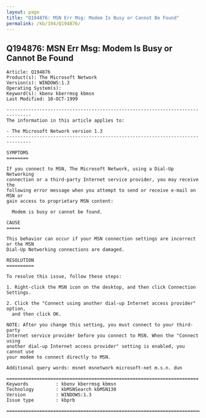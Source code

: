 ```yaml
---
layout: page
title: "Q194876: MSN Err Msg: Modem Is Busy or Cannot Be Found"
permalink: /kb/194/Q194876/
---
```


## Q194876: MSN Err Msg: Modem Is Busy or Cannot Be Found

	Article: Q194876
	Product(s): The Microsoft Network
	Version(s): WINDOWS:1.3
	Operating System(s): 
	Keyword(s): kbenv kberrmsg kbmsn
	Last Modified: 10-OCT-1999
	
	-------------------------------------------------------------------------------
	The information in this article applies to:
	
	- The Microsoft Network version 1.3 
	-------------------------------------------------------------------------------
	
	SYMPTOMS
	========
	
	If you connect to MSN, The Microsoft Network, using a Dial-Up Networking
	connection or a third-party Internet service provider, you may receive the
	following error message when you attempt to send or receive e-mail on MSN or
	gain access to proprietary MSN content:
	
	  Modem is busy or cannot be found.
	
	CAUSE
	=====
	
	This behavior can occur if your MSN connection settings are incorrect or the MSN
	Dial-Up Networking connections are damaged.
	
	RESOLUTION
	==========
	
	To resolve this issue, follow these steps:
	
	1. Right-click the MSN icon on the desktop, and then click Connection Settings.
	
	2. Click the "Connect using another dial-up Internet access provider" option,
	  and then click OK.
	
	NOTE: After you change this setting, you must connect to your third-party
	Internet service provider before you connect to MSN. When the "Connect using
	another dial-up Internet access provider" setting is enabled, you cannot use
	your modem to connect directly to MSN.
	
	Additional query words: msnet msnetwork microsoft-net m.s.n. dun
	
	======================================================================
	Keywords          : kbenv kberrmsg kbmsn 
	Technology        : kbMSNSearch kbMSN130
	Version           : WINDOWS:1.3
	Issue type        : kbprb
	
	=============================================================================
	
